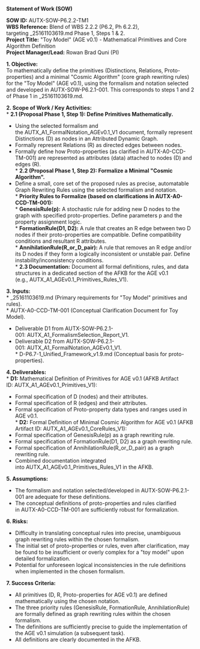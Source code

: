 **Statement of Work (SOW)**

**SOW ID:** AUTX-SOW-P6.2.2-TM1  
**WBS Reference:** Blend of WBS 2.2.2 (P6.2, Ph 6.2.2), targeting _25161103619.md Phase 1, Steps 1 & 2.  
**Project Title:** "Toy Model" (AGE v0.1) - Mathematical Primitives and Core Algorithm Definition  
**Project Manager/Lead:** Rowan Brad Quni (PI)  

**1. Objective:**  
To mathematically define the primitives (Distinctions, Relations, Proto-properties) and a minimal "Cosmic Algorithm" (core graph rewriting rules) for the "Toy Model" (AGE v0.1), using the formalism and notation selected and developed in AUTX-SOW-P6.2.1-001. This corresponds to steps 1 and 2 of Phase 1 in _25161103619.md.

**2. Scope of Work / Key Activities:**  
* **2.1 (Proposal Phase 1, Step 1): Define Primitives Mathematically.**  
* Using the selected formalism and the AUTX_A1_FormalNotation_AGEv0.1_V1 document, formally represent Distinctions (D) as nodes in an Attributed Dynamic Graph.  
* Formally represent Relations (R) as directed edges between nodes.  
* Formally define how Proto-properties (as clarified in AUTX-A0-CCD-TM-001) are represented as attributes (data) attached to nodes (D) and edges (R).  
* **2.2 (Proposal Phase 1, Step 2): Formalize a Minimal "Cosmic Algorithm".**  
* Define a small, core set of the proposed rules as precise, automatable Graph Rewriting Rules using the selected formalism and notation.  
* **Priority Rules to Formalize (based on clarifications in AUTX-A0-CCD-TM-001):**  
* **GenesisRule(p):** A stochastic rule for adding new D nodes to the graph with specified proto-properties. Define parameters p and the property assignment logic.  
* **FormationRule(D1, D2):** A rule that creates an R edge between two D nodes if their proto-properties are compatible. Define compatibility conditions and resultant R attributes.  
* **AnnihilationRule(R_or_D_pair):** A rule that removes an R edge and/or its D nodes if they form a logically inconsistent or unstable pair. Define instability/inconsistency conditions.  
* **2.3 Documentation:** Document all formal definitions, rules, and data structures in a dedicated section of the AFKB for the AGE v0.1 (e.g., AUTX_A1_AGEv0.1_Primitives_Rules_V1).

**3. Inputs:**  
* _25161103619.md (Primary requirements for "Toy Model" primitives and rules).  
* AUTX-A0-CCD-TM-001 (Conceptual Clarification Document for Toy Model).  
* Deliverable D1 from AUTX-SOW-P6.2.1-001: AUTX_A1_FormalismSelection_Report_V1.  
* Deliverable D2 from AUTX-SOW-P6.2.1-001: AUTX_A1_FormalNotation_AGEv0.1_V1.  
* D-P6.7-1_Unified_Framework_v1.9.md (Conceptual basis for proto-properties).

**4. Deliverables:**  
* **D1:** Mathematical Definition of Primitives for AGE v0.1 (AFKB Artifact ID: AUTX_A1_AGEv0.1_Primitives_V1):  
* Formal specification of D (nodes) and their attributes.  
* Formal specification of R (edges) and their attributes.  
* Formal specification of Proto-property data types and ranges used in AGE v0.1.  
* **D2:** Formal Definition of Minimal Cosmic Algorithm for AGE v0.1 (AFKB Artifact ID: AUTX_A1_AGEv0.1_CoreRules_V1):  
* Formal specification of GenesisRule(p) as a graph rewriting rule.  
* Formal specification of FormationRule(D1, D2) as a graph rewriting rule.  
* Formal specification of AnnihilationRule(R_or_D_pair) as a graph rewriting rule.  
* Combined documentation integrated into AUTX_A1_AGEv0.1_Primitives_Rules_V1 in the AFKB.

**5. Assumptions:**  
* The formalism and notation selected/developed in AUTX-SOW-P6.2.1-001 are adequate for these definitions.  
* The conceptual definitions of proto-properties and rules clarified in AUTX-A0-CCD-TM-001 are sufficiently robust for formalization.

**6. Risks:**  
* Difficulty in translating conceptual rules into precise, unambiguous graph rewriting rules within the chosen formalism.  
* The initial set of proto-properties or rules, even after clarification, may be found to be insufficient or overly complex for a "toy model" upon detailed formalization.  
* Potential for unforeseen logical inconsistencies in the rule definitions when implemented in the chosen formalism.

**7. Success Criteria:**  
* All primitives (D, R, Proto-properties for AGE v0.1) are defined mathematically using the chosen notation.  
* The three priority rules (GenesisRule, FormationRule, AnnihilationRule) are formally defined as graph rewriting rules within the chosen formalism.  
* The definitions are sufficiently precise to guide the implementation of the AGE v0.1 simulation (a subsequent task).  
* All definitions are clearly documented in the AFKB.